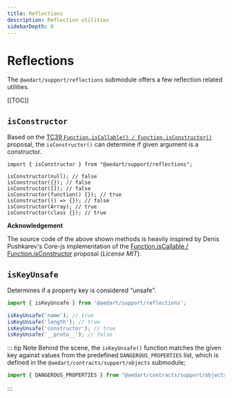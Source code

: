 ```yaml
---
title: Reflections
description: Reflection utilities
sidebarDepth: 0
---
```


# Reflections <Badge type="tip" text="Available since v0.7" vertical="middle" />

The `@aedart/support/reflections` submodule offers a few reflection related utilities. 

[[TOC]]

## `isConstructor`

Based on the [TC39 `Function.isCallable() / Function.isConstructor()`](https://github.com/caitp/TC39-Proposals/blob/trunk/tc39-reflect-isconstructor-iscallable.md) proposal, the `isConstructor()` can determine if given argument is a constructor.

```js{6,8-9}
import { isConstructor } from "@aedart/support/reflections";

isConstructor(null); // false
isConstructor({}); // false
isConstructor([]); // false
isConstructor(function() {}); // true
isConstructor(() => {}); // false
isConstructor(Array); // true
isConstructor(class {}); // true
```

**Acknowledgement**

The source code of the above shown methods is heavily inspired by Denis Pushkarev's Core-js implementation of the [Function.isCallable / Function.isConstructor](https://github.com/zloirock/core-js#function-iscallable-isconstructor-) proposal (_License MIT_).

## `isKeyUnsafe` <Badge type="tip" text="Available since v0.9" vertical="middle" />

Determines if a property key is considered "unsafe".

```js
import { isKeyUnsafe } from '@aedart/support/reflections';

isKeyUnsafe('name'); // true
isKeyUnsafe('length'); // true
isKeyUnsafe('constructor'); // true
isKeyUnsafe('__proto__'); // false
```

::: tip Note
Behind the scene, the `isKeyUnsafe()` function matches the given key against values from the predefined `DANGEROUS_PROPERTIES` list,
which is defined in the `@aedart/contracts/support/objects` submodule;

```js
import { DANGEROUS_PROPERTIES } from "@aedart/contracts/support/objects";
```
:::
